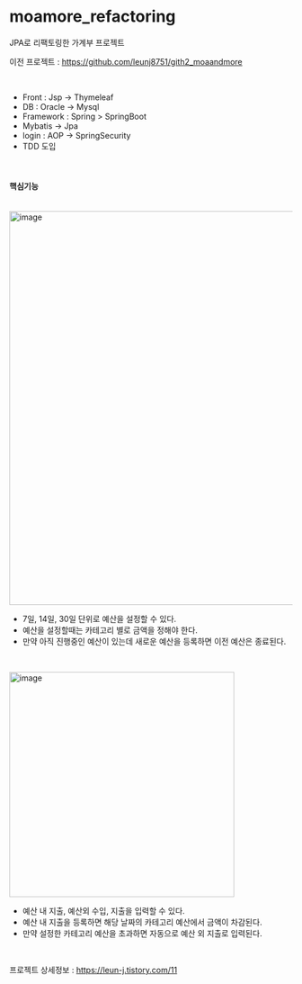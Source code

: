 # moamore_refactoring
JPA로 리팩토링한 가계부 프로젝트


이전 프로젝트 : https://github.com/leunj8751/gith2_moaandmore

&nbsp;


* Front : Jsp  ->  Thymeleaf
* DB : Oracle -> Mysql
* Framework : Spring > SpringBoot
* Mybatis -> Jpa
* login : AOP -> SpringSecurity
* TDD 도입

&nbsp;
&nbsp;

<h4>핵심기능</h4>
&nbsp;

<img width="700" alt="image" src="https://user-images.githubusercontent.com/68139286/178101011-d6718445-36b7-48e2-8720-08f552ea355e.png">

* 7일, 14일, 30일 단위로 예산을 설정할 수 있다.
* 예산을 설정할때는 카테고리 별로 금액을 정해야 한다.
* 만약 아직 진행중인 예산이 있는데 새로운 예산을 등록하면 이전 예산은 종료된다.

&nbsp;

<img width="400" alt="image" src="https://user-images.githubusercontent.com/68139286/178101121-ab347417-b4dd-473e-bae7-32deb1240942.png">

* 예산 내 지출, 예산외 수입, 지출을 입력할 수 있다.
* 예산 내 지출을 등록하면 해당 날짜의 카테고리 예산에서 금액이 차감된다.
* 만약 설정한 카테고리 예산을 초과하면 자동으로 예산 외 지출로 입력된다.


&nbsp;

프로젝트 상세정보 : https://leun-j.tistory.com/11




